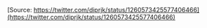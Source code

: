 [Source: https://twitter.com/diprjk/status/1260573425577406466](https://twitter.com/diprjk/status/1260573425577406466)